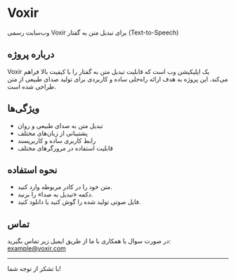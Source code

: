 # Voxir

وب‌سایت رسمی Voxir برای تبدیل متن به گفتار (Text-to-Speech)

## درباره پروژه

Voxir یک اپلیکیشن وب است که قابلیت تبدیل متن به گفتار را با کیفیت بالا فراهم می‌کند. این پروژه به هدف ارائه راه‌حلی ساده و کاربردی برای تولید صدای طبیعی از متن طراحی شده است.

## ویژگی‌ها

- تبدیل متن به صدای طبیعی و روان
- پشتیبانی از زبان‌های مختلف
- رابط کاربری ساده و کاربرپسند
- قابلیت استفاده در مرورگرهای مختلف

## نحوه استفاده

- متن خود را در کادر مربوطه وارد کنید.
- دکمه «تبدیل به صدا» را بزنید.
- فایل صوتی تولید شده را گوش کنید یا دانلود کنید.

## تماس

در صورت سوال یا همکاری با ما از طریق ایمیل زیر تماس بگیرید:  
example@voxir.com

---

با تشکر از توجه شما!
